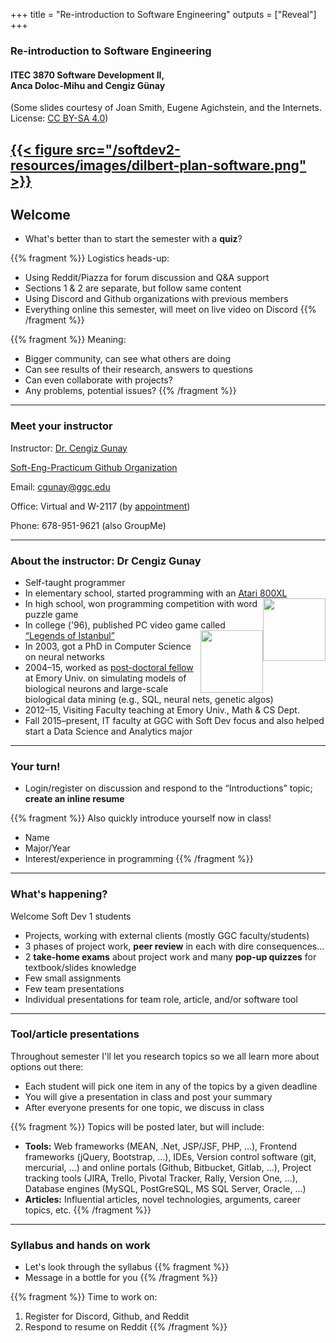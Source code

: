 +++
title = "Re-introduction to Software Engineering"
outputs = ["Reveal"]
+++

### Re-introduction to Software Engineering

#### ITEC 3870 Software Development II, <br> Anca Doloc-Mihu and Cengiz Günay

(Some slides courtesy of Joan Smith, Eugene Agichstein, and the Internets. 
    License: [CC BY-SA 4.0](http://creativecommons.org/licenses/by-sa/4.0/))
    
[{{< figure src="/softdev2-resources/images/dilbert-plan-software.png" >}}](https://dilbert.com/strip/2007-11-26)
---

## Welcome

- What's better than to start the semester with a **quiz**?

{{% fragment %}}
Logistics heads-up:

- Using Reddit/Piazza for forum discussion and Q&A support
- Sections 1 & 2 are separate, but follow same content
- Using Discord and Github organizations with previous members
- Everything online this semester, will meet on live video on Discord
{{% /fragment %}}

{{% fragment %}}
Meaning:

- Bigger community, can see what others are doing
- Can see results of their research, answers to questions
- Can even collaborate with projects?
- Any problems, potential issues?
{{% /fragment %}}

---

### Meet your instructor

Instructor: [Dr. Cengiz Gunay](http://www.ggc.edu/about-ggc/directory/cengiz-gunay) 

[Soft-Eng-Practicum Github Organization](https://soft-eng-practicum.github.io/)

Email: cgunay@ggc.edu

Office: Virtual and W-2117 (by [appointment](https://cgunay.youcanbook.me/)) 

Phone: 678-951-9621 (also GroupMe)

---

### About the instructor: Dr Cengiz Gunay

- Self-taught programmer
- In elementary school, started programming with an [Atari 800XL](http://www.atarimuseum.com/computers/8BITS/XL/800xl/800xl.htm) <img src="/softdev2-resources/images/Atari_800XL_System.jpg" width="100px" style="float: right;">
- In high school, won programming competition with word puzzle game
- In college ('96), published PC video game called [“Legends of Istanbul”](http://www.stillpsycho.net/\%C4\%B0stanbul_Efsaneleri_\%28Legends_of_Istanbul\%29) <img src="/softdev2-resources/images/ist-efs-menu.jpg" width="100px" style="float: right;">
- In 2003, got a PhD in Computer Science on neural networks
- 2004–15, worked as [post-doctoral fellow](http://www.biology.emory.edu/research/Prinz/Cengiz/) at Emory Univ. on simulating models of biological neurons and large-scale biological data mining (e.g., SQL, neural nets, genetic algos)
- 2012–15, Visiting Faculty teaching at Emory Univ., Math & CS Dept.
- Fall 2015–present, IT faculty at GGC with Soft Dev focus and also helped start a Data Science and Analytics major

---

### Your turn!

- Login/register on discussion and respond to the “Introductions” topic; **create an inline resume**

{{% fragment %}}
Also quickly introduce yourself now in class!
- Name
- Major/Year
- Interest/experience in programming
{{% /fragment %}}

---

### What's happening?

Welcome Soft Dev 1 students

- Projects, working with external clients (mostly GGC faculty/students)
- 3 phases of project work, **peer review** in each with dire consequences...
- 2 **take-home exams** about project work and many **pop-up quizzes** for textbook/slides knowledge
- Few small assignments
- Few team presentations
- Individual presentations for team role, article, and/or software tool

---

### Tool/article presentations

Throughout semester I'll let you research topics so we all learn more about options out there:

- Each student will pick one item in any of the topics by a given deadline
- You will give a presentation in class and post your summary
- After everyone presents for one topic, we discuss in class

{{% fragment %}}
Topics will be posted later, but will include:

- **Tools:** Web frameworks (MEAN, .Net, JSP/JSF, PHP, …), Frontend frameworks (jQuery, Bootstrap, …), IDEs, Version control software (git, mercurial, …) and online portals (Github, Bitbucket, Gitlab, …), Project tracking tools (JIRA, Trello, Pivotal Tracker, Rally, Version One, …), Database engines (MySQL, PostGreSQL, MS SQL Server, Oracle, …)
- **Articles:** Influential articles, novel technologies, arguments, career topics, etc.
{{% /fragment %}}

---

### Syllabus and hands on work

- Let's look through the syllabus 
{{% fragment %}} 
- Message in a bottle for you 
{{% /fragment %}}

{{% fragment %}}
Time to work on:

1. Register for Discord, Github, and Reddit
1. Respond to resume on Reddit
{{% /fragment %}}
